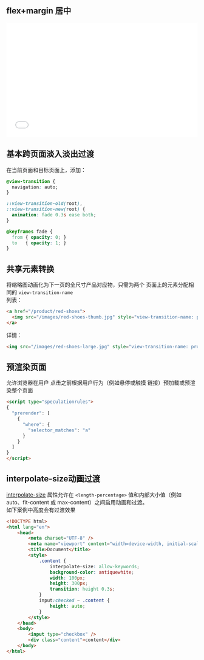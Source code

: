 


## flex+margin 居中
<iframe width="100%" height="300" src="//jsrun.net/Ns7Kp/embedded/all/light" allowfullscreen="allowfullscreen" frameborder="0"></iframe>

## 基本跨页面淡入淡出过渡
在当前页面和目标页面上，添加：
```css
@view-transition {
  navigation: auto;
}

::view-transition-old(root),
::view-transition-new(root) {
  animation: fade 0.3s ease both;
}

@keyframes fade {
  from { opacity: 0; }
  to   { opacity: 1; }
}
```
## 共享元素转换
将缩略图动画化为下一页的全尺寸产品对应物，只需为两个 页面上的元素分配相同的 `view-transition-name`  
列表：
```html
<a href="/product/red-shoes">
  <img src="/images/red-shoes-thumb.jpg" style="view-transition-name: product-image;" />
</a>
```
详情：
```html
<img src="/images/red-shoes-large.jpg" style="view-transition-name: product-image;" />
```

## 预渲染页面
允许浏览器在用户 点击之前根据用户行为（例如悬停或触摸 链接）预加载或预渲染整个页面
```html
<script type="speculationrules">
{
  "prerender": [
    {
      "where": {
        "selector_matches": "a"
      }
    }
  ]
}
</script>
```
## interpolate-size动画过渡
[interpolate-size](https://developer.mozilla.org/en-US/docs/Web/CSS/interpolate-size) 属性允许在 `<length-percentage>` 值和内部大小值（例如 auto、fit-content 或 max-content）之间启用动画和过渡。  
如下案例中高度会有过渡效果
```html
<!DOCTYPE html>
<html lang="en">
	<head>
		<meta charset="UTF-8" />
		<meta name="viewport" content="width=device-width, initial-scale=1.0" />
		<title>Document</title>
		<style>
			.content {
				interpolate-size: allow-keywords;
				background-color: antiquewhite;
				width: 100px;
				height: 300px;
				transition: height 0.3s;
			}
			input:checked ~ .content {
				height: auto;
			}
		</style>
	</head>
	<body>
		<input type="checkbox" />
		<div class="content">content</div>
	</body>
</html>
```
